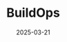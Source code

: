 ---  
layout: startup_page  
title: "BuildOps"  
id: "buildops.com"  
permalink: "/buildopsbuildops.com03212025/"  
website: "http://buildops.com"  
funding_round: "Series C"  
funding_amount: "$127M"  
investors: "Meritech Capital, Bond Capital, SE Ventures, Fika Ventures, Next47, StepStone Group, Titanium Ventures"  
about: "BuildOps develops software for commercial services contractors, helping them with project management, service, dispatching, and invoicing through AI-powered automation. The platform aims to increase efficiency, reduce errors, minimize downtime, and improve profitability for contractors in various fields like HVAC, plumbing, and electrical work."  
markets: "Construction Tech, SaaS"  
hq: "Santa Monica, California, United States"  
founded_year: "2018"  
linkedin: "https://www.linkedin.com/company/buildops/"  
twitter: "https://twitter.com/gobuildops"  
instagram: ""  
facebook: "https://www.facebook.com/GoBuildOps"  
crunchbase: "https://www.crunchbase.com/organization/buildops"  
pitchbook: "https://pitchbook.com/profiles/company/277544-89"  

date_display: "21-Mar-2025"  
date: "2025-03-21"

# SEO Optimization  
meta_title: "BuildOps - Series C Funding ($127M)"  
meta_description: "BuildOps, BuildOps develops software for commercial services contractors, helping them with project management, service, dispatching, and invoicing through AI-p..."  
meta_keywords: "BuildOps, Construction Tech, SaaS, Series C funding"  
canonical_url: "https://startup.projectstartups.com/buildopsbuildops.com03212025/"  
---